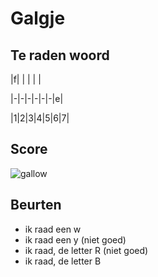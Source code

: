 # Galgje

## Te raden woord

|f| | | | |

|-|-|-|-|-|-|e|

|1|2|3|4|5|6|7|

## Score
![gallow](./images/2.png)

## Beurten
* ik raad een w
* ik raad een y (niet goed)
* ik raad, de letter R (niet goed)
* ik raad, de letter B